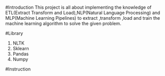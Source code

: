 #Introduction
This project is all about implementing the knowledge of
ETL(Extract Transform and Load),NLP(Natural Language 
Processing) and MLP(Machine Learning Pipelines) to extract ,transform ,load and train the machine learning 
algorithm to solve the given problem.

#Library
1. NLTK
2. Sklearn
3. Pandas
4. Numpy

#Instruction
